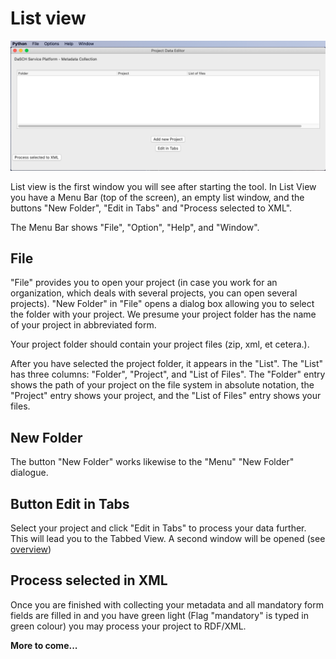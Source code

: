 # List view

![list view](assets/images/list_view.png)

List view is the first window you will see after starting the tool. In List View you have a Menu Bar (top of the screen), an empty list window, 
and the buttons "New Folder", "Edit in Tabs" and "Process selected to XML".

The Menu Bar shows "File", "Option", "Help", and "Window".  

## File

"File" provides you to open your project (in case you work for an organization, 
which deals with several projects, you can open several projects). "New Folder" in
"File" opens a dialog box allowing you to select the folder with your project. 
We presume your project folder has the name of your project in abbreviated form.

Your project folder should contain your project files (zip, xml, et cetera.). 

After you have selected the project folder, it appears in the "List". The "List" has 
three columns: "Folder", "Project", and "List of Files". The "Folder" entry shows the path
of your project on the file system in absolute notation, the "Project" entry shows your 
project, and the "List of Files" entry shows your files. 

## New Folder

The button "New Folder" works likewise to the "Menu" "New Folder" dialogue.

## Button Edit in Tabs

Select your project and click "Edit in Tabs" to process your data further. This will lead
you to the Tabbed View. A second window will be opened (see [overview](overview.md))

## Process selected in XML

Once you are finished with collecting your metadata and all mandatory form fields are filled
in and you have green light (Flag "mandatory" is typed in green colour) you may process your 
project to RDF/XML. 

**More to come...**
